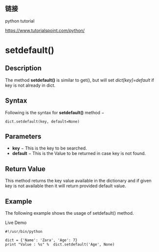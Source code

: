 ## 链接

python tutorial

<https://www.tutorialspoint.com/python/>



# setdefault()

## Description

The method **setdefault()** is similar to get(), but will set *dict[key]=default* if key is not already in dict.

## Syntax

Following is the syntax for **setdefault()** method −

```
dict.setdefault(key, default=None)
```

## Parameters

- **key** − This is the key to be searched.
- **default** − This is the Value to be returned in case key is not found.

## Return Value

This method returns the key value available in the dictionary and if given key is not available then it will return provided default value.

## Example

The following example shows the usage of setdefault() method.

 Live Demo

```
#!/usr/bin/python

dict = {'Name': 'Zara', 'Age': 7}
print "Value : %s" %  dict.setdefault('Age', None)
```